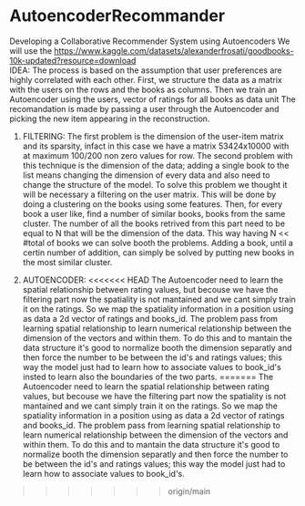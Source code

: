 # AutoencoderRecommander
Developing a Collaborative Recommender System using Autoencoders
We will use the https://www.kaggle.com/datasets/alexanderfrosati/goodbooks-10k-updated?resource=download  
IDEA:
The process is based on the assumption that user preferences are highly correlated with each other. First, we structure the data as a matrix with the users on the rows and the books as columns.
Then we train an Autoencoder using the users, vector of ratings for all books as data unit
The recomandation is made by passing a user through the Autoencoder and picking the new item appearing in the reconstruction.

1) FILTERING:
The first problem is the dimension of the user-item matrix and its sparsity, infact in this case we have a matrix 53424x10000 with at maximum 100/200 non zero values for row.
The second problem with this technique is the dimension of the data; adding a single book to the list means changing the dimension of every data and also need to change the structure of the model.
To solve this problem we thought it will be necessary a filtering on the user matrix. 
This will be done by doing a clustering on the books using some features. Then, for every book a user like, find a number of similar books, books from the same cluster. The number of all the books retrived from this part need to be equal to N that will be the dimension of the data.
This way having N << #total of books we can solve booth the problems. Adding a book, until a certin number of addition, can simply be solved by putting new books in the most similar cluster.  

2) AUTOENCODER:
<<<<<<< HEAD
The Autoencoder need to learn the spatial relationship between rating values, but becouse we have the filtering part now the spatiality is not mantained and we cant simply train it on the ratings. So we map the spatiality information in a position using as data a 2d vector of ratings and books_id. The problem pass from learning spatial relationship to learn numerical relationship between the dimension of the vectors and within them. To do this and to mantain the data structure it's good to normalize booth the dimension separatly and then force the number to be between the id's and ratings values; this way the model just had to learn how to associate values to book_id's insted to learn also the boundaries of the two parts.
=======
The Autoencoder need to learn the spatial relationship between rating values, but becouse we have the filtering part now the spatiality is not mantained and we cant simply train it on the ratings. So we map the spatiality information in a position using as data a 2d vector of ratings and books_id. The problem pass from learning spatial relationship to learn numerical relationship between the dimension of the vectors and within them. To do this and to mantain the data structure it's good to normalize booth the dimension separatly and then force the number to be between the id's and ratings values; this way the model just had to learn how to associate values to book_id's.
>>>>>>> origin/main
